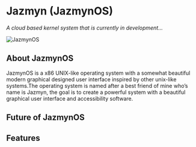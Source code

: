 # Jazmyn (JazmynOS)
*A cloud based kernel system that is currently in development...*

![JazmynOS](https://github.com/RestiveSole267/JazmynOS/workflows/JazmynOS/badge.svg)


## About JazmynOS
JazmynOS is a x86 UNIX-like operating system with a somewhat beautiful modern graphical designed user interface inspired by other unix-like systems.The operating system is named after a best friend of mine who’s name is Jazmyn, the goal is to create a powerful system with a beautiful graphical user interface and accessibility software.

## Future of JazmynOS

## Features
